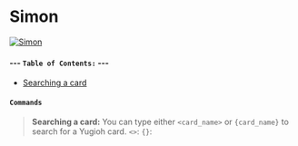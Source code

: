 # Simon

[![Simon](http://i.imgur.com/OPU9N1O.png)](https://nodesource.com/products/nsolid)

#### --- **`Table of Contents:`** ---
- [Searching a card](#Commands)

#### **`Commands`**
>**Searching a card:**
You can type either `<card_name>` or `{card_name}` to search for a Yugioh card.
`<>`:
`{}`:
